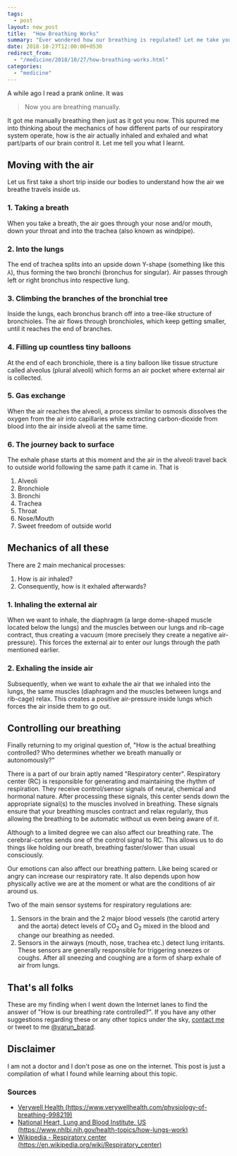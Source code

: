 ```yaml
---
tags:
  - post
layout: new_post
title:  "How Breathing Works"
summary: "Ever wondered how our breathing is regulated? Let me take you on a ride down the wind-pipe."
date: 2018-10-27T12:00:00+0530
redirect_from:
  - "/medicine/2018/10/27/how-breathing-works.html"
categories: 
  - "medicine"
---
```


A while ago I read a prank online. It was

> Now you are breathing manually.

It got me manually breathing then just as it got you now. This spurred me into thinking about the mechanics of how different parts of our respiratory system operate, how is the air actually inhaled and exhaled and what part/parts of our brain control it. Let me tell you what I learnt.

## Moving with the air

Let us first take a short trip inside our bodies to understand how the air we breathe travels inside us.

### 1. Taking a breath

When you take a breath, the air goes through your nose and/or mouth, down your throat and into the trachea (also known as windpipe).

### 2. Into the lungs

The end of trachea splits into an upside down Y-shape (something like this &#8516;), thus forming the two bronchi (bronchus for singular). Air passes through left or right bronchus into respective lung.

### 3. Climbing the branches of the bronchial tree

Inside the lungs, each bronchus branch off into a tree-like structure of bronchioles. The air flows through bronchioles, which keep getting smaller, until it reaches the end of branches.

### 4. Filling up countless tiny balloons

At the end of each bronchiole, there is a tiny balloon like tissue structure called alveolus (plural alveoli) which forms an air pocket where external air is collected.

### 5. Gas exchange

When the air reaches the alveoli, a process similar to osmosis dissolves the oxygen from the air into capillaries while extracting carbon-dioxide from blood into the air inside alveoli at the same time.

### 6. The journey back to surface

The exhale phase starts at this moment and the air in the alveoli travel back to outside world following the same path it came in. That is

1. Alveoli
2. Bronchiole
3. Bronchi
4. Trachea
5. Throat
6. Nose/Mouth
7. Sweet freedom of outside world

## Mechanics of all these

There are 2 main mechanical processes:

1. How is air inhaled?
2. Consequently, how is it exhaled afterwards?

### 1. Inhaling the external air

When we want to inhale, the diaphragm (a large dome-shaped muscle located below the lungs) and the muscles between our lungs and rib-cage contract, thus creating a vacuum (more precisely they create a negative air-pressure). This forces the external air to enter our lungs through the path mentioned earlier.

### 2. Exhaling the inside air

Subsequently, when we want to exhale the air that we inhaled into the lungs, the same muscles (diaphragm and the muscles between lungs and rib-cage) relax. This creates a positive air-pressure inside lungs which forces the air inside them to go out.

## Controlling our breathing

Finally returning to my original question of, "How is the actual breathing controlled? Who determines whether we breath manually or autonomously?"

There is a part of our brain aptly named "Respiratory center". Respiratory center (RC) is responsible for generating and maintaining the rhythm of respiration. They receive control/sensor signals of neural, chemical and hormonal nature. After processing these signals, this center sends down the appropriate signal(s) to the muscles involved in breathing. These signals ensure that your breathing muscles contract and relax regularly, thus allowing the breathing to be automatic without us even being aware of it.

Although to a limited degree we can also affect our breathing rate. The cerebral-cortex sends one of the control signal to RC. This allows us to do things like holding our breath, breathing faster/slower than usual consciously.

Our emotions can also affect our breathing pattern. Like being scared or angry can increase our respiratory rate. It also depends upon how physically active we are at the moment or what are the conditions of air around us.

Two of the main sensor systems for respiratory regulations are:

1. Sensors in the brain and the 2 major blood vessels (the carotid artery and the aorta) detect levels of CO<sub>2</sub> and O<sub>2</sub> mixed in the blood and change our breathing as needed.
2. Sensors in the airways (mouth, nose, trachea etc.) detect lung irritants. These sensors are generally responsible for triggering sneezes or coughs. After all sneezing and coughing are a form of sharp exhale of air from lungs.

## That's all folks

These are my finding when I went down the Internet lanes to find the answer of "How is our breathing rate controlled?". If you have any other suggestions regarding these or any other topics under the sky, [contact me][varun-contact] or tweet to me [@varun_barad][varun-twitter].

## Disclaimer

I am not a doctor and I don't pose as one on the internet. This post is just a compilation of what I found while learning about this topic.

### Sources

- [Verywell Health (https://www.verywellhealth.com/physiology-of-breathing-998219)][source-verywell-health]
- [National Heart, Lung and Blood Institute, US (https://www.nhlbi.nih.gov/health-topics/how-lungs-work)][source-nhlbi-us]
- [Wikipedia - Respiratory center (https://en.wikipedia.org/wiki/Respiratory_center)][source-wikipedia-respiratory-center]

[source-verywell-health]: https://www.verywellhealth.com/physiology-of-breathing-998219
[source-nhlbi-us]: https://www.nhlbi.nih.gov/health-topics/how-lungs-work
[source-wikipedia-respiratory-center]: https://en.wikipedia.org/wiki/Respiratory_center
[varun-contact]: https://varunbarad.com/contact
[varun-twitter]: https://twitter.com/varun_barad
